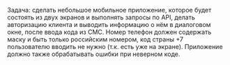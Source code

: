 Задача: сделать небольшое мобильное приложение, которое будет состоять из двух
экранов и выполнять запросы по API, делать авторизацию клиента и выводить
информацию о нём в диалоговом окне, после ввода кода из СМС. Номер телефон должен
содержать маску и быть только российским номером, код страны +7 пользователю
вводить не нужно (т.к. есть уже на экране). Приложение должно также обрабатывать
ошибки при неверном коде.
